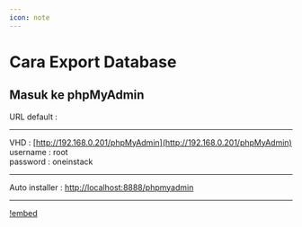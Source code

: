 ```yaml
---
icon: note
---
```

# Cara Export Database

## Masuk ke phpMyAdmin  

URL default :

--------------------

VHD : [http://192.168.0.201/phpMyAdmin](http://192.168.0.201/phpMyAdmin)   
username : root  
password : oneinstack  

--------------------

Auto installer : [http://localhost:8888/phpmyadmin](http://localhost:8888/phpmyadmin)   

--------------------


[!embed](/video/simulasi-mandiri/offline/export-database.mp4)
